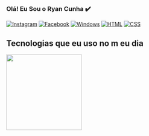 ### Olá! Eu Sou o Ryan Cunha ✔️


[![Instagram](https://img.shields.io/badge/Instagram-E4405F?style=for-the-badge&logo=instagram&logoColor=white)](https://www.instagram.com/ryancunhha)
[![Facebook](https://img.shields.io/badge/Facebook-1877F2?style=for-the-badge&logo=facebook&logoColor=white)](https://faccebook.com/ryancunhha)
[![Windows](https://img.shields.io/badge/Windows-0078D6?style=for-the-badge&logo=windows&logoColor=white)]()
[![HTML](https://img.shields.io/badge/HTML5-E34F26?style=for-the-badge&logo=html5&logoColor=white)]()
[![CSS](https://img.shields.io/badge/CSS-239120?&style=for-the-badge&logo=css3&logoColor=white)]()

## Tecnologias que eu uso no m eu dia

<a href="https://github.com/anuraghazra/github-readme-stats">
  <img height=200 align="center" src="https://github-readme-stats.vercel.app/api?username=anuraghazra" />
</a>

